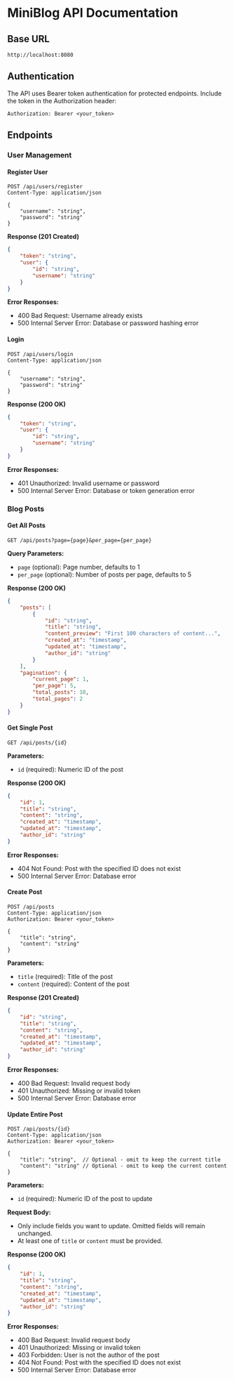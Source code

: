 # MiniBlog API Documentation

## Base URL
```
http://localhost:8080
```

## Authentication
The API uses Bearer token authentication for protected endpoints. Include the token in the Authorization header:
```
Authorization: Bearer <your_token>
```

## Endpoints

### User Management

#### Register User
```http
POST /api/users/register
Content-Type: application/json

{
    "username": "string",
    "password": "string"
}
```
**Response (201 Created)**
```json
{
    "token": "string",
    "user": {
        "id": "string",
        "username": "string"
    }
}
```
**Error Responses:**
- 400 Bad Request: Username already exists
- 500 Internal Server Error: Database or password hashing error

#### Login
```http
POST /api/users/login
Content-Type: application/json

{
    "username": "string",
    "password": "string"
}
```
**Response (200 OK)**
```json
{
    "token": "string",
    "user": {
        "id": "string",
        "username": "string"
    }
}
```
**Error Responses:**
- 401 Unauthorized: Invalid username or password
- 500 Internal Server Error: Database or token generation error

### Blog Posts

#### Get All Posts
```http
GET /api/posts?page={page}&per_page={per_page}
```
**Query Parameters:**
- `page` (optional): Page number, defaults to 1
- `per_page` (optional): Number of posts per page, defaults to 5

**Response (200 OK)**
```json
{
    "posts": [
        {
            "id": "string",
            "title": "string",
            "content_preview": "First 100 characters of content...",
            "created_at": "timestamp",
            "updated_at": "timestamp",
            "author_id": "string"
        }
    ],
    "pagination": {
        "current_page": 1,
        "per_page": 5,
        "total_posts": 10,
        "total_pages": 2
    }
}
```

#### Get Single Post

```http
GET /api/posts/{id}
```

**Parameters:**
- `id` (required): Numeric ID of the post

**Response (200 OK)**
```json
{
    "id": 1,
    "title": "string",
    "content": "string",
    "created_at": "timestamp",
    "updated_at": "timestamp",
    "author_id": "string"
}
```

**Error Responses:**
- 404 Not Found: Post with the specified ID does not exist
- 500 Internal Server Error: Database error


#### Create Post
```http
POST /api/posts
Content-Type: application/json
Authorization: Bearer <your_token>

{
    "title": "string",
    "content": "string"
}
```

**Parameters:**
- `title` (required): Title of the post
- `content` (required): Content of the post

**Response (201 Created)**
```json
{
    "id": "string",
    "title": "string",
    "content": "string",
    "created_at": "timestamp",
    "updated_at": "timestamp",
    "author_id": "string"
}
```

**Error Responses:**
- 400 Bad Request: Invalid request body
- 401 Unauthorized: Missing or invalid token
- 500 Internal Server Error: Database error

#### Update Entire Post

```http
POST /api/posts/{id}
Content-Type: application/json
Authorization: Bearer <your_token>

{
    "title": "string",  // Optional - omit to keep the current title
    "content": "string" // Optional - omit to keep the current content
}
```

**Parameters:**
- `id` (required): Numeric ID of the post to update

**Request Body:**
- Only include fields you want to update. Omitted fields will remain unchanged.
- At least one of `title` or `content` must be provided.

**Response (200 OK)**
```json
{
    "id": 1,
    "title": "string",
    "content": "string",
    "created_at": "timestamp",
    "updated_at": "timestamp",
    "author_id": "string"
}
```

**Error Responses:**
- 400 Bad Request: Invalid request body
- 401 Unauthorized: Missing or invalid token
- 403 Forbidden: User is not the author of the post
- 404 Not Found: Post with the specified ID does not exist
- 500 Internal Server Error: Database error
